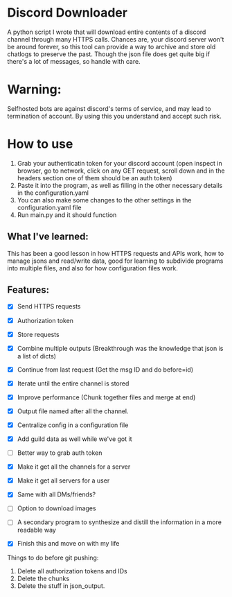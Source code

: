 # Discord Downloader
A python script I wrote that will download entire contents of a discord channel through many HTTPS calls. Chances are, your discord server won't be around forever, so this tool can provide a way to archive and store old chatlogs to preserve the past. Though the json file does get quite big if there's a lot of messages, so handle with care.

# Warning:
Selfhosted bots are against discord's terms of service, and may lead to termination of account. By using this you understand and accept such risk.

# How to use
1. Grab your authenticatin token for your discord account (open inspect in browser, go to network, click on any GET request, scroll down and in the headers section one of them should be an auth token)
2. Paste it into the program, as well as filling in the other necessary details in the configuration.yaml
3. You can also make some changes to the other settings in the configuration.yaml file
4. Run main.py and it should function


## What I've learned:
This has been a good lesson in how HTTPS requests and APIs work, how to manage jsons and read/write data, good for learning to subdivide programs into multiple files, and also for how configuration files work.

## Features:
- [x] Send HTTPS requests
- [x] Authorization token
- [x] Store requests
- [x] Combine multiple outputs (Breakthrough was the knowledge that json is a list of dicts)
- [x] Continue from last request (Get the msg ID and do before=id)
- [x] Iterate until the entire channel is stored
- [x] Improve performance (Chunk together files and merge at end)
- [x] Output file named after all the channel.
- [x] Centralize config in a configuration file
- [x] Add guild data as well while we've got it
- [ ] Better way to grab auth token
- [x] Make it get all the channels for a server
- [x] Make it get all servers for a user
- [x] Same with all DMs/friends?
- [ ] Option to download images
- [ ] A secondary program to synthesize and distill the information in a more readable way
- [x] Finish this and move on with my life


Things to do before git pushing: 
1. Delete all authorization tokens and IDs
2. Delete the chunks
3. Delete the stuff in json_output.

